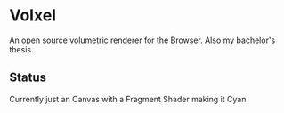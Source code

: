 # Volxel
An open source volumetric renderer for the Browser. Also my bachelor's thesis.

## Status
Currently just an Canvas with a Fragment Shader making it Cyan